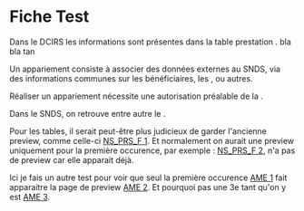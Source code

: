 # Fiche Test

Dans le DCIRS les informations sont présentes dans la table prestation <Link-previewer
                    href="../tables/DCIRS/NS_PRS_F.html"
                    text="NS_PRS_F"
                    preview-title="NS_PRS_F"
                    preview-text="Titre : Table des prestations" />. bla bla tan

Un appariement consiste à associer des données externes au SNDS, via des informations communes sur les bénéficiaires, les <link-previewer
                    href="../glossaire/PS.html"
                    text="professionnels de santé"
                    preview-title="PS - Professionnel de santé"
                    preview-text="Les Professionnel de santé (PS) sont des personnes physiques pouvent prescrire ou exécuter des prestations de santé."/>, ou autres. 

Réaliser un appariement nécessite une autorisation préalable de la <link-previewer
                    href="../glossaire/CNIL.html"
                    text="CNIL"
                    preview-title="CNIL - Commission nationale de l'informatique et des libertés"
                    preview-text="La Commission nationale de l'informatique et des libertés (CNIL) est une autorité administrative indépendante française." />.

Dans le SNDS, on retrouve entre autre le <link-previewer
                    href="../glossaire/PMSI.html"
                    text="PMSI"
                    preview-title="# PMSI - Programme de médicalisation des systèmes d’information"
                    preview-text="Le PMSI permet de décrire de façon synthétique et standardisée l’activité médicale des établissements de santé. Il repose sur l’enregistrement de données médico-administratives normalisées dans un recueil standard d’information. Il comporte 4 « champs » : « médecine, chirurgie, obstétrique et odontologie » (MCO) « soins de suite ou de réadaptation » (SSR) « psychiatrie » sous la forme du RIM-Psy (recueil d’information médicale en psychiatrie) « hospitalisation à domicile » (HAD)" />.
                    

Pour les tables, il serait peut-être plus judicieux de garder l'ancienne preview, comme celle-ci [NS_PRS_F 1](../tables/DCIRS/NS_PRS_F.md). Et normalement on aurait une preview uniquement pour la première occurence, par exemple : [NS_PRS_F 2](../tables/DCIRS/NS_PRS_F.md), n'a pas de preview car elle apparait déjà.



Ici je fais un autre test pour voir que seul la première occurence [AME 1](../glossaire/AME.md) fait apparaitre la page de preview [AME 2](../glossaire/AME.md). Et pourquoi pas une 3e tant qu'on y est [AME 3](../glossaire/AME.md).